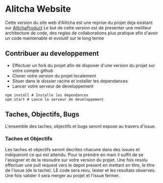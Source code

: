 # Alitcha Website

Cette version du site web d'Alitcha est une reprise du projet deja existant sur [AlitchaProduct](https://github.com/Alitcha-products/alitchaWebsite.git)
Le but de cette version est de presenter une meiilleur architecture de code, des regles de collaborations plus pratique afin d'avoir un code maintenable et evolutif sur le long terme

## Contribuer au developpement

- Effectuer un fork du projet afin de disposer d'une version du projet sur votre compte github
- Cloner votre version du projet localement
- Situer dans le dossier racine et installer les dependances
- Lancer votre serveur de developpement
```
npm install # Installe les dependances
npm start # Lance le serveur de developpement
```

## Taches, Objectifs, Bugs

L'ensemble des taches, objectifs et bugs seront expose au travers d'issue.

### Taches et Objectifs

Les taches et objectifs seront decrites chacune dans des issues et indiqueront ce qui est attendu. Pour la prendre en main il suffit de se l'assigner et de la resoudre sur votre version du prpjet. Une fois resolu effectuer une pull request vers le depot present en mettant en titre, le titre de l'issue (de la tache). LE code sera revu, tester et les resultats observes. Une fois valider il sera merger au projet et l'issue fermer.
